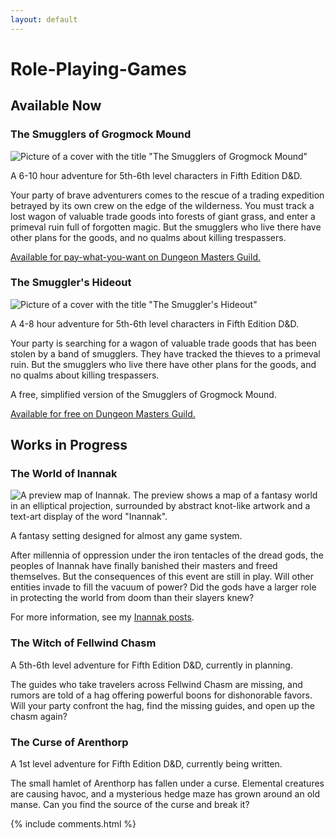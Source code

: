 ```yaml
---
layout: default
---
```

# Role-Playing-Games

## Available Now

### The Smugglers of Grogmock Mound

![Picture of a cover with the title "The Smugglers of Grogmock Mound"](<{{ site.baseurl }}/assets/product-thumbnails/thesmugglersofgrogmockmound-v1-thumbnail.png>)

A 6-10 hour adventure for 5th-6th level characters in Fifth Edition D&D.

Your party of brave adventurers comes to the rescue of a trading expedition betrayed by its own crew on the edge of the wilderness. You must track a lost wagon of valuable trade goods into forests of giant grass, and enter a primeval ruin full of forgotten magic. But the smugglers who live there have other plans for the goods, and no qualms about killing trespassers.

[Available for pay-what-you-want on Dungeon Masters Guild.](<https://www.dmsguild.com/product/375688/The-Smugglers-of-Grogmock-Mound?src=blog>)

### The Smuggler's Hideout

![Picture of a cover with the title "The Smuggler's Hideout"](<{{ site.baseurl }}/assets/product-thumbnails/thesmugglershideout-free-v1-thumbnail.png?w=255>)

A 4-8 hour adventure for 5th-6th level characters in Fifth Edition D&D.

Your party is searching for a wagon of valuable trade goods that has been stolen by a band of smugglers. They have tracked the thieves to a primeval ruin. But the smugglers who live there have other plans for the goods, and no qualms about killing trespassers.

A free, simplified version of the Smugglers of Grogmock Mound.

[Available for free on Dungeon Masters Guild.](<https://www.dmsguild.com/product/375690/The-Smugglers-Hideout?src=blog>)


## Works in Progress

### The World of Inannak

![A preview map of Inannak. The preview shows a map of a fantasy world in an elliptical projection, surrounded by abstract knot-like artwork and a text-art display of the word "Inannak".](<{{ site.baseurl }}/assets/2022-12-22/inannak-preview-a5-150-wm.png>)

A fantasy setting designed for almost any game system.

After millennia of oppression under the iron tentacles of the dread gods, the peoples of Inannak have finally banished their masters and freed themselves. But the consequences of this event are still in play. Will other entities invade to fill the vacuum of power? Did the gods have a larger role in protecting the world from doom than their slayers knew?

For more information, see my [Inannak posts](<{{site.url}}/categories/Inannak>).


### The Witch of Fellwind Chasm

A 5th-6th level adventure for Fifth Edition D&D, currently in planning.

The guides who take travelers across Fellwind Chasm are missing, and rumors are told of a hag offering powerful boons for dishonorable favors. Will your party confront the hag, find the missing guides, and open up the chasm again?

### The Curse of Arenthorp

A 1st level adventure for Fifth Edition D&D, currently being written.

The small hamlet of Arenthorp has fallen under a curse. Elemental creatures are causing havoc, and a mysterious hedge maze has grown around an old manse. Can you find the source of the curse and break it?

{% include comments.html %}
